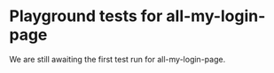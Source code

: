 # Playground tests for all-my-login-page
We are still awaiting the first test run for all-my-login-page.
